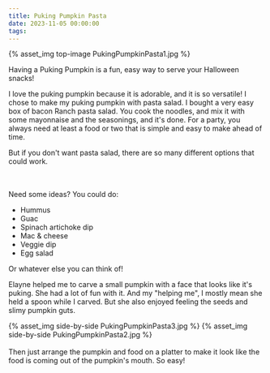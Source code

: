 ```yaml
---
title: Puking Pumpkin Pasta
date: 2023-11-05 00:00:00
tags:
---
```


{% asset_img top-image PukingPumpkinPasta1.jpg %}
<div class="post-body">
Having a Puking Pumpkin is a fun, easy way to serve your Halloween snacks!

<br>
<!--more-->

I love the puking pumpkin because it is adorable, and it is so versatile! 
I chose to make my puking pumpkin with pasta salad. 
I bought a very easy box of bacon Ranch pasta salad. You cook the noodles, and mix it with some mayonnaise and the seasonings, and it's done. For a party, you always need at least a food or two that is simple and easy to make ahead of time. 

But if you don't want pasta salad, there are so many different options that could work. 

<br>
<br>
Need some ideas? 
You could do: 
<ul>
    <li>Hummus</li>
    <li>Guac</li>
    <li>Spinach artichoke dip</li>
    <li>Mac & cheese</li>
    <li>Veggie dip</li>
    <li>Egg salad</li>
</ul>
Or whatever else you can think of! 

Elayne helped me to carve a small pumpkin with a face that looks like it's puking. She had a lot of fun with it. And my "helping me", I mostly mean she held a spoon while I carved. But she also enjoyed feeling the seeds and slimy pumpkin guts. 
<div style="display:flex;">
    {% asset_img side-by-side PukingPumpkinPasta3.jpg %}
    {% asset_img side-by-side PukingPumpkinPasta2.jpg %}
</div>

<br>
Then just arrange the pumpkin and food on a platter to make it look like the food is coming out of the pumpkin's mouth. So easy! 

<br>
</div>

<br>
